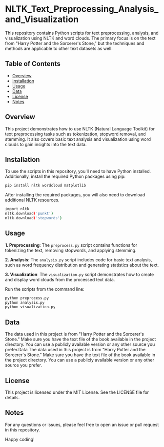 # NLTK_Text_Preprocessing_Analysis_and_Visualization

This repository contains Python scripts for text preprocessing, analysis, and visualization using NLTK and word clouds. The primary focus is on the text from "Harry Potter and the Sorcerer's Stone," but the techniques and methods are applicable to other text datasets as well.

## Table of Contents

- [Overview](#overview)
- [Installation](#installation)
- [Usage](#usage)
- [Data](#data)
- [License](#license)
- [Notes](#notes)

## Overview

This project demonstrates how to use NLTK (Natural Language Toolkit) for text preprocessing tasks such as tokenization, stopword removal, and stemming. It also covers basic text analysis and visualization using word clouds to gain insights into the text data.

## Installation

To use the scripts in this repository, you'll need to have Python installed. Additionally, install the required Python packages using pip:

```bash
pip install nltk wordcloud matplotlib
```

After installing the required packages, you will also need to download additional NLTK resources.

```bash
import nltk
nltk.download('punkt')
nltk.download('stopwords')
```

## Usage

**1. Preprocessing**: The `preprocess.py` script contains functions for tokenizing the text, removing stopwords, and applying stemming.

**2. Analysis**: The `analysis.py` script includes code for basic text analysis, such as word frequency distribution and generating statistics about the text.

**3. Visualization**: The `visualization.py` script demonstrates how to create and display word clouds from the processed text data.

Run the scripts from the command line:

```bash
python preprocess.py
python analysis.py
python visualization.py
```

## Data

The data used in this project is from "Harry Potter and the Sorcerer's Stone." Make sure you have the text file of the book available in the project directory. You can use a publicly available version or any other source you prefer.Data
The data used in this project is from "Harry Potter and the Sorcerer's Stone." Make sure you have the text file of the book available in the project directory. You can use a publicly available version or any other source you prefer.

## License

This project is licensed under the MIT License. See the LICENSE file for details.

## Notes

For any questions or issues, please feel free to open an issue or pull request in this repository.

Happy coding!
